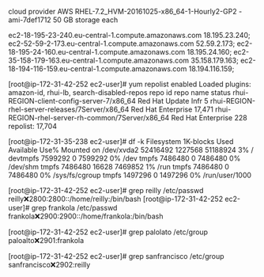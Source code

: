 
cloud provider AWS
RHEL-7.2_HVM-20161025-x86_64-1-Hourly2-GP2 - ami-7def1712
50 GB storage each

ec2-18-195-23-240.eu-central-1.compute.amazonaws.com  18.195.23.240;
ec2-52-59-2-173.eu-central-1.compute.amazonaws.com    52.59.2.173;
ec2-18-195-24-160.eu-central-1.compute.amazonaws.com  18.195.24.160;
ec2-35-158-179-163.eu-central-1.compute.amazonaws.com 35.158.179.163;
ec2-18-194-116-159.eu-central-1.compute.amazonaws.com 18.194.116.159;

[root@ip-172-31-42-252 ec2-user]# yum repolist enabled
Loaded plugins: amazon-id, rhui-lb, search-disabled-repos
repo id                                          repo name           status
rhui-REGION-client-config-server-7/x86_64        Red Hat Update Infr      5
rhui-REGION-rhel-server-releases/7Server/x86_64  Red Hat Enterprise  17,471
rhui-REGION-rhel-server-rh-common/7Server/x86_64 Red Hat Enterprise     228
repolist: 17,704


[root@ip-172-31-35-238 ec2-user]# df -k
Filesystem     1K-blocks    Used Available Use% Mounted on
/dev/xvda2      52416492 1227568  51188924   3% /
devtmpfs         7599292       0   7599292   0% /dev
tmpfs            7486480       0   7486480   0% /dev/shm
tmpfs            7486480   16628   7469852   1% /run
tmpfs            7486480       0   7486480   0% /sys/fs/cgroup
tmpfs            1497296       0   1497296   0% /run/user/1000

[root@ip-172-31-42-252 ec2-user]# grep reilly /etc/passwd
reilly:x:2800:2800::/home/reilly:/bin/bash
[root@ip-172-31-42-252 ec2-user]# grep frankola /etc/passwd            
frankola:x:2900:2900::/home/frankola:/bin/bash

[root@ip-172-31-42-252 ec2-user]# grep palolato /etc/group
paloalto:x:2901:frankola

[root@ip-172-31-42-252 ec2-user]# grep sanfrancisco /etc/group
sanfrancisco:x:2902:reilly
